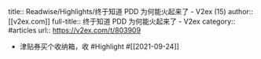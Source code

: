 title:: Readwise/Highlights/终于知道 PDD 为何能火起来了 - V2ex (15)
author:: [[v2ex.com]]
full-title:: 终于知道 PDD 为何能火起来了 - V2ex
category:: #articles
url:: https://v2ex.com/t/803909

- 津贴券买个收纳箱，收 #Highlight #[[2021-09-24]]